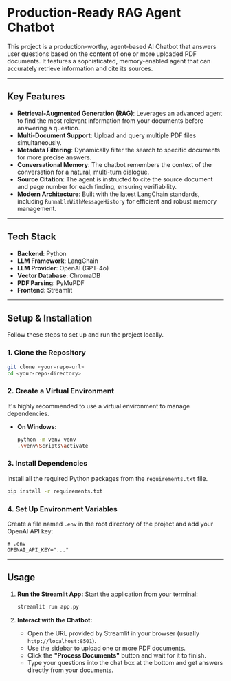 # Production-Ready RAG Agent Chatbot

This project is a production-worthy, agent-based AI Chatbot that answers user questions based on the content of one or more uploaded PDF documents. It features a sophisticated, memory-enabled agent that can accurately retrieve information and cite its sources.



---

## Key Features

* **Retrieval-Augmented Generation (RAG)**: Leverages an advanced agent to find the most relevant information from your documents before answering a question.
* **Multi-Document Support**: Upload and query multiple PDF files simultaneously.
* **Metadata Filtering**: Dynamically filter the search to specific documents for more precise answers.
* **Conversational Memory**: The chatbot remembers the context of the conversation for a natural, multi-turn dialogue.
* **Source Citation**: The agent is instructed to cite the source document and page number for each finding, ensuring verifiability.
* **Modern Architecture**: Built with the latest LangChain standards, including `RunnableWithMessageHistory` for efficient and robust memory management.

---

## Tech Stack

* **Backend**: Python
* **LLM Framework**: LangChain
* **LLM Provider**: OpenAI (GPT-4o)
* **Vector Database**: ChromaDB
* **PDF Parsing**: PyMuPDF
* **Frontend**: Streamlit

---

##  Setup & Installation

Follow these steps to set up and run the project locally.

### 1. Clone the Repository
```bash
git clone <your-repo-url>
cd <your-repo-directory>
```

### 2. Create a Virtual Environment
It's highly recommended to use a virtual environment to manage dependencies.

* **On Windows:**
    ```bash
    python -m venv venv
    .\venv\Scripts\activate
    ```

### 3. Install Dependencies
Install all the required Python packages from the `requirements.txt` file.

```bash
pip install -r requirements.txt
```

### 4. Set Up Environment Variables
Create a file named `.env` in the root directory of the project and add your OpenAI API key:

```
# .env
OPENAI_API_KEY="..."
```

---

## Usage

1.  **Run the Streamlit App:**
    Start the application from your terminal:
    ```bash
    streamlit run app.py
    ```

2.  **Interact with the Chatbot:**
    * Open the URL provided by Streamlit in your browser (usually `http://localhost:8501`).
    * Use the sidebar to upload one or more PDF documents.
    * Click the **"Process Documents"** button and wait for it to finish.
    * Type your questions into the chat box at the bottom and get answers directly from your documents.